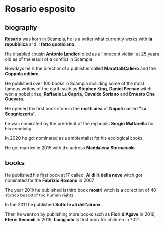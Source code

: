 
# Rosario esposito

## biography 

**Rosario** was born in Scampia, he is a writer what currently works with 
**la repubblica** and il **fatto quotidiano**.

His disabled cousin **Antonio Landieri** died as a 'innocent victim' at 25 years old as of the result of a conflict in Scampia

Nowdays he is the directior of a publisher called **Marotta&Cafiero** and the **Coppola editore**.

He published over 100 books in Scampia including some of the most famous writers of the earth such as **Stephen King**, **Daniel Pennac** witch won a nobel prize, **Raffaele La Capria**, **Osvaldo Soriano** and **Ernesto Che Guevara**.

He opened the first book store in the **north area** of **Napoli** named **"La Scugnizzeria"**.

he was nominated by the president of the reppublic **Sergio Mattarella** for his creativity.

In 2020 he got nominated as a ambientalist for his ecological books.

He got married in 2015 with the actress **Maddalena Stornaiuolo**.

## books

He published his first book at 17 called: **Al di là della neve** witch got nominated for the **Fabrizio Romano** in 2007

The year 2010 he published is third book **mostri** witch is a collection of 40 stories based of the human rights.

In the 2011 he published **Sotto le ali dell'airone**.

Then he went on by publishing more books such as **Fiori d'Agave** in 2016, **Eterni Secondi** in 2019, **Lucignolo** is first book for children in 2021.